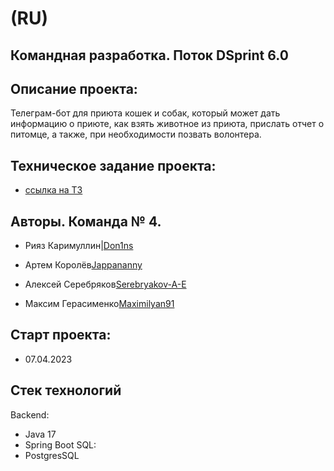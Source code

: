 # (RU)
## Командная разработка. Поток DSprint 6.0


## Описание проекта:

Телеграм-бот для приюта кошек и собак, который может дать информацию о приюте, как взять животное из приюта, прислать отчет о питомце, а также, при необходимости позвать волонтера.


## Техническое задание проекта:

- [ссылка на ТЗ](https://skyengpublic.notion.site/47bcac1b049f4af6b351e2ab5d05afb4)


## Авторы. Команда № 4.

- Рияз Каримуллин|[Don1ns](https://github.com/Don1ns)

- Артем Королёв[Jappananny](https://github.com/Jappananny)

- Алексей Серебряков[Serebryakov-A-E](https://github.com/Serebryakov-A-E)

- Максим Герасименко[Maximilyan91](https://github.com/Maximilyan91)


## Старт проекта: 

- 07.04.2023


## Стек технологий

Backend:
  - Java 17
  - Spring Boot
SQL:
  - PostgresSQL

